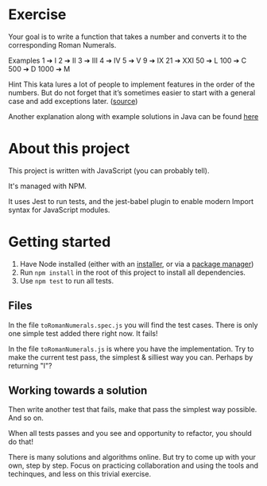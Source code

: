 # Exercise

Your goal is to write a function that takes a number and converts it to the corresponding Roman Numerals.

Examples
1 ➔ I
2 ➔ II
3 ➔ III
4 ➔ IV
5 ➔ V
9 ➔ IX
21 ➔ XXI
50 ➔ L
100 ➔ C
500 ➔ D
1000 ➔ M

Hint
This kata lures a lot of people to implement features in the order of the numbers. But do not forget that it’s sometimes easier to start with a general case and add exceptions later. ([source](https://kata-log.rocks/roman-numerals-kata))

Another explanation along with example solutions in Java can be found [here](https://github.com/TDD-Katas/roman-numerals#tdd-approaches)

# About this project

This project is written with JavaScript (you can probably tell).

It's managed with NPM.

It uses Jest to run tests, and the jest-babel plugin to enable modern Import syntax for JavaScript modules.

# Getting started

1. Have Node installed (either with an [installer](https://nodejs.org/en/download/), or via a [package manager](https://nodejs.org/en/download/package-manager))
2. Run `npm install` in the root of this project to install all dependencies.
3. Use `npm test` to run all tests.

## Files

In the file `toRomanNumerals.spec.js` you will find the test cases. There is only one simple test added there right now. It fails!

In the file `toRomanNumerals.js` is where you have the implementation. Try to make the current test pass, the simplest & silliest way you can. Perhaps by returning "I"?

## Working towards a solution

Then write another test that fails, make that pass the simplest way possible. And so on.

When all tests passes and you see and opportunity to refactor, you should do that!

There is many solutions and algorithms online. But try to come up with your own, step by step. Focus on practicing collaboration and using the tools and techinques, and less on this trivial exercise.
